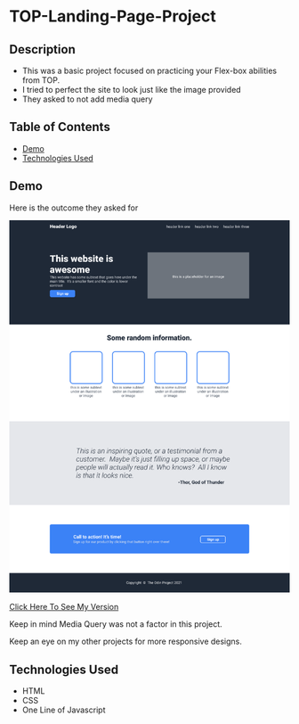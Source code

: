 # TOP-Landing-Page-Project

## Description

- This was a basic project focused on practicing your Flex-box abilities from TOP.
- I tried to perfect the site to look just like the image provided
- They asked to not add media query


## Table of Contents

- [Demo](#demo)
- [Technologies Used](#technologies-used)

## Demo

Here is the outcome they asked for

![Outcome Needed](images/Outcome%20Needed.png)

[Click Here To See My Version](https://mhmdlsiblini.github.io/top-landing-page-project/)

Keep in mind Media Query was not a factor in this project.

Keep an eye on my other projects for more responsive designs.

## Technologies Used

- HTML
- CSS
- One Line of Javascript
